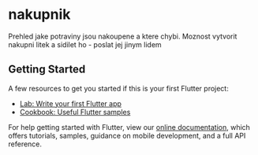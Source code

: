 # nakupnik

Prehled jake potraviny jsou nakoupene a ktere chybi. 
Moznost vytvorit nakupni litek a sidilet ho - poslat jej jinym lidem

## Getting Started

A few resources to get you started if this is your first Flutter project:

- [Lab: Write your first Flutter app](https://flutter.dev/docs/get-started/codelab)
- [Cookbook: Useful Flutter samples](https://flutter.dev/docs/cookbook)

For help getting started with Flutter, view our
[online documentation](https://flutter.dev/docs), which offers tutorials,
samples, guidance on mobile development, and a full API reference.
